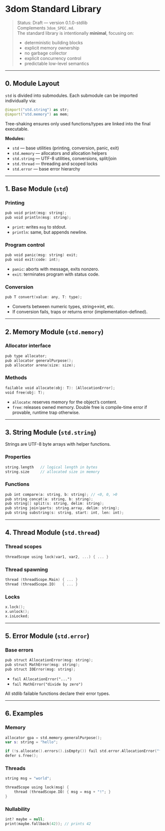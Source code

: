 # 3dom Standard Library

> Status: Draft — version 0.1.0-stdlib  
> Complements `3dom_SPEC.md`.  
> The standard library is intentionally **minimal**, focusing on:  
> - deterministic building blocks  
> - explicit memory ownership  
> - no garbage collector  
> - explicit concurrency control  
> - predictable low-level semantics

---

## 0. Module Layout

`std` is divided into submodules. Each submodule can be imported individually via:

```kt
@import("std.string") as str;
@import("std.memory") as mem;
```

Tree-shaking ensures only used functions/types are linked into the final executable.

**Modules:**

* `std` — base utilities (printing, conversion, panic, exit)
* `std.memory` — allocators and allocation helpers
* `std.string` — UTF-8 utilities, conversions, split/join
* `std.thread` — threading and scoped locks
* `std.error` — base error hierarchy

---

## 1. Base Module (`std`)

### Printing

```kt
pub void print(msg: string);
pub void println(msg: string);
```

* `print`: writes `msg` to stdout.
* `println`: same, but appends newline.

### Program control

```kt
pub void panic(msg: string) exit;
pub void exit(code: int);
```

* `panic`: aborts with message, exits nonzero.
* `exit`: terminates program with status code.

### Conversion

```kt
pub T convert(value: any, T: type);
```

* Converts between numeric types, string↔int, etc.
* If conversion fails, traps or returns error (implementation-defined).

---

## 2. Memory Module (`std.memory`)

### Allocator interface

```kt
pub type allocator;
pub allocator generalPurpose();
pub allocator arena(size: size);
```

### Methods

```kt
failable void allocate(obj: T): [AllocationError];
void free(obj: T);
```

* `allocate`: reserves memory for the object’s content.
* `free`: releases owned memory. Double free is compile-time error if provable, runtime trap otherwise.

---

## 3. String Module (`std.string`)

Strings are UTF-8 byte arrays with helper functions.

### Properties

```kt
string.length   // logical length in bytes
string.size     // allocated size in memory
```

### Functions

```kt
pub int compare(a: string, b: string); // <0, 0, >0
pub string concat(a: string, b: string);
pub string[] split(s: string, delim: string);
pub string join(parts: string.array, delim: string);
pub string substring(s: string, start: int, len: int);
```

---

## 4. Thread Module (`std.thread`)

### Thread scopes

```kt
threadScope using lock(var1, var2, ...) { ... }
```

### Thread spawning

```kt
thread (threadScope.Main) { ... }
thread (threadScope.IO)   { ... }
```

### Locks

```kt
x.lock();
x.unlock();
x.isLocked;
```

---

## 5. Error Module (`std.error`)

### Base errors

```kt
pub struct AllocationError(msg: string);
pub struct MathError(msg: string);
pub struct IOError(msg: string);
```

* `fail AllocationError("...")`
* `fail MathError("divide by zero")`

All stdlib failable functions declare their error types.

---

## 6. Examples

### Memory

```kt
allocator gpa = std.memory.generalPurpose();
var s: string = "hello";

if (!s.allocate().errors().isEmpty()) fail std.error.AllocationError("failed");
defer s.free();
```

### Threads

```kt
string msg = "world";

threadScope using lock(msg) {
    thread (threadScope.IO) { msg = msg + "!"; }
}
```

### Nullability

```kt
int? maybe = null;
print(maybe.fallback(42)); // prints 42
```